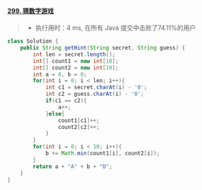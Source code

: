 #### [299. 猜数字游戏](https://leetcode-cn.com/problems/bulls-and-cows/)

> - 执行用时：4 ms, 在所有 Java 提交中击败了74.11%的用户

```java
class Solution {
    public String getHint(String secret, String guess) {
        int len = secret.length();
        int[] count1 = new int[10];
        int[] count2 = new int[10];
        int a = 0, b = 0;
        for(int i = 0; i < len; i++){
            int c1 = secret.charAt(i) - '0';
            int c2 = guess.charAt(i) - '0';
            if(c1 == c2){
                a++;
            }else{
                count1[c1]++;
                count2[c2]++;
            }
        }
        for(int i = 0; i < 10; i++){
            b += Math.min(count1[i], count2[i]);
        }
        return a + "A" + b + "B";
    }
}
```


